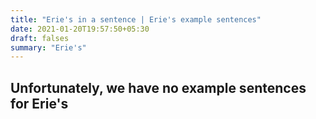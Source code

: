 ```yaml
---
title: "Erie's in a sentence | Erie's example sentences"
date: 2021-01-20T19:57:50+05:30
draft: falses
summary: "Erie's"
---
```

## Unfortunately, we have no example sentences for Erie's                 
